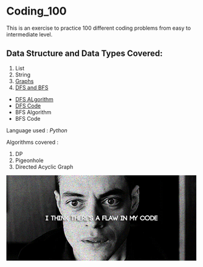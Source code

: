 # Coding_100

This is an exercise to practice  100 different coding problems from easy to intermediate level.

## Data Structure and Data Types Covered: 
1. List
2. String
3. [Graphs](https://www.python-course.eu/graphs_python.php)
4. [DFS and BFS](https://eddmann.com/posts/depth-first-search-and-breadth-first-search-in-python/)
  * [DFS ALgorithm](https://www.youtube.com/watch?v=tlPuVe5Otio) 
  * [DFS Code](https://www.youtube.com/watch?v=QVcsSaGeSH0&t=30s)
  * BFS Algorithm
  * BFS Code

Language used : _Python_

Algorithms covered :
1. DP
2. Pigeonhole
3. Directed Acyclic Graph


<img src="https://github.com/Adi1729/Coding_100/blob/master/Coding.gif">
